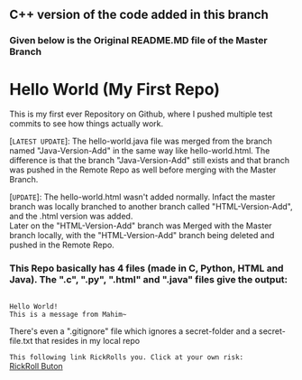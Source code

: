## C++ version of the code added in this branch

### Given below is the Original README.MD file of the Master Branch

# Hello World (My First Repo)
This is my first ever Repository on Github, where I pushed multiple test commits to see how things actually work.  
 
[`LATEST UPDATE`]: The hello-world.java file was merged from the branch named "Java-Version-Add" in the same way like hello-world.html. The difference is that the branch "Java-Version-Add" still exists and that branch was pushed in the Remote Repo as well before merging with the Master Branch.

[`UPDATE`]: The hello-world.html wasn't added normally. Infact the master branch was locally branched to another branch called "HTML-Version-Add", and the .html version was added.  
Later on the "HTML-Version-Add" branch was Merged with the Master branch locally, with the "HTML-Version-Add" branch being deleted and pushed in the Remote Repo.


### This Repo basically has 4 files (made in C, Python, HTML and Java). The ".c", ".py", ".html" and ".java" files give the output:

```  

Hello World!
This is a message from Mahim~

```  
There's even a ".gitignore" file which ignores a secret-folder and a secret-file.txt that resides in my local repo  

`This following link RickRolls you. Click at your own risk:`  
[RickRoll Buton](https://www.youtube.com/watch?v=dQw4w9WgXcQ)
